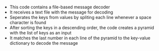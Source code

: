 - This code contains a file-based message decoder
- It receives a text file with the message for decoding
- Seperates the keys from values by spliting each line whenever a space character is found
- After sorting the keys in a descending order, the code creates a pyramid with the list of keys as an input
- It matches the last number in each line of the pyramid to the key-value dictionary to decode the message 
